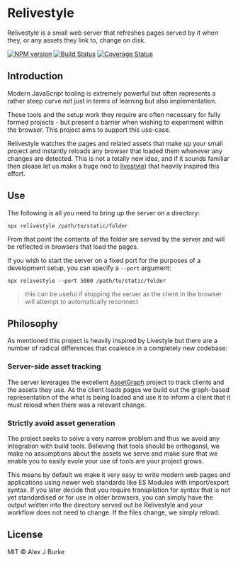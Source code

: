 # Relivestyle

Relivestyle is a small web server that refreshes pages served
by it when they, or any assets they link to, change on disk.

[![NPM version](https://img.shields.io/npm/v/relivestyle.svg)](https://www.npmjs.com/package/relivestyle)
[![Build Status](https://img.shields.io/travis/alexjeffburke/relivestyle/master.svg)](https://travis-ci.org/alexjeffburke/relivestyle)
[![Coverage Status](https://img.shields.io/coveralls/alexjeffburke/relivestyle/master.svg)](https://coveralls.io/r/alexjeffburke/relivestyle?branch=master)

## Introduction

Modern JavaScript tooling is extremely powerful but often represents a
rather steep curve not just in terms of learning but also implementation.

These tools and the setup work they require are often necessary for fully
formed projects - but present a barrier when wishing to experiment within
the browser. This project aims to support this use-case.

Relivestyle watches the pages and related assets that make up your small
project and instantly reloads any browser that loaded them whenever any
changes are detected. This is not a totally new idea, and if it sounds
familiar then please let us make a huge nod to
[livestyle](https://github.com/One-com/livestyle))
that heavily inspired this effort.

## Use

The following is all you need to bring up the server on a directory:

```
npx relivestyle /path/to/static/folder
```

From that point the contents of the folder are served by the server
and will be reflected in browsers that load the pages.

If you wish to start the server on a fixed port for the purposes of a
development setup, you can specify a `--port` argument:

```
npx relivestyle --port 5000 /path/to/static/folder
```

> this can be useful if stopping the server as the client
> in the browser will attempt to automatically reconnect

## Philosophy

As mentioned this project is heavily inspired by Livestyle but there are
a number of radical differences that coalesce in a completely new codebase:

### Server-side asset tracking

The server leverages the excellent [AssetGraph](https://github.com/assetgraph/assetgraph)
project to track clients and the assets they use. As the client loads pages we
build out the graph-based representation of the what is being loaded and use it
to inform a client that it must reload when there was a relevant change.

### Strictly avoid asset generation

The project seeks to solve a very narrow problem and thus we avoid any
integration with build tools. Believing that tools should be orthoganal,
we make no assumptions about the assets we serve and make sure that we
enable you to easily evole your use of tools are your project grows.

This means by default we make it very easy to write modern web pages and
applications using newer web standards like ES Modules with import/export
syntax. If you later decide that you require transpilation for syntax that
is not yet standardised or for use in older browsers, you can simply have
the output written into the directory served out be Relivestyle and your
workflow does not need to change. If the files change, we simply reload.

## License

MIT © Alex J Burke
